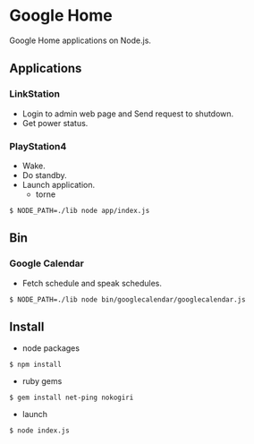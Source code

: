 # Google Home
Google Home applications on Node.js.

## Applications
### LinkStation
- Login to admin web page and Send request to shutdown.
- Get power status.

### PlayStation4
- Wake.
- Do standby.
- Launch application.
    - torne

```
$ NODE_PATH=./lib node app/index.js
```


## Bin
### Google Calendar
- Fetch schedule and speak schedules.

```
$ NODE_PATH=./lib node bin/googlecalendar/googlecalendar.js
```


## Install
- node packages
~~~shell
$ npm install
~~~

- ruby gems
~~~shell
$ gem install net-ping nokogiri
~~~

- launch
~~~shell
$ node index.js
~~~

